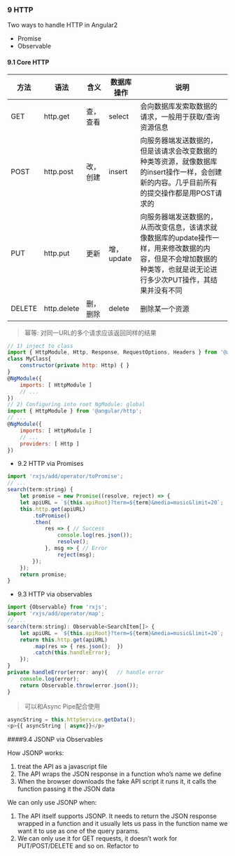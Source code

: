 ### 9 HTTP

Two ways to handle HTTP in Angular2

- Promise
- Observable

#### 9.1 Core HTTP

方法|语法|含义|数据库操作|说明
---|---|---|---|---
GET|http.get|查，查看|select|会向数据库发索取数据的请求，一般用于获取/查询资源信息
POST|http.post|改，创建|insert|向服务器端发送数据的，但是该请求会改变数据的种类等资源，就像数据库的insert操作一样，会创建新的内容。几乎目前所有的提交操作都是用POST请求的
PUT|http.put|更新|增，update|向服务器端发送数据的，从而改变信息，该请求就像数据库的update操作一样，用来修改数据的内容，但是不会增加数据的种类等，也就是说无论进行多少次PUT操作，其结果并没有不同
DELETE|http.delete|删，删除|delete|删除某一个资源

> 幂等: 对同一URL的多个请求应该返回同样的结果

```javascript
// 1) inject to class
import { HttpModule, Http, Response, RequestOptions, Headers } from '@angular/http';
class MyClass{
	constructor(private http: Http) { }
}
@NgModule({
	imports: [ HttpModule ]
	// ...
})
// 2) Configuring into root NgModule: global
import { HttpModule } from '@angular/http';
// ...
@NgModule({
	imports: [ HttpModule ]
	// ...
	providers: [ Http ]
})
```

- 9.2 HTTP via Promises

```javascript
import 'rxjs/add/operator/toPromise';
// ...
search(term:string) {
	let promise = new Promise((resolve, reject) => {
	let apiURL = `${this.apiRoot}?term=${term}&media=music&limit=20`;
	this.http.get(apiURL)
		.toPromise()
		.then(
			res => { // Success
				console.log(res.json());
				resolve();
			}, msg => { // Error
				reject(msg);
		});
	});
	return promise;
}
```

- 9.3 HTTP via observables

```javascript
import {Observable} from 'rxjs';
import 'rxjs/add/operator/map';
// ...
search(term:string): Observable<SearchItem[]> {
	let apiURL = `${this.apiRoot}?term=${term}&media=music&limit=20`;
	return this.http.get(apiURL)
		.map(res => { res.json();  })
		.catch(this.handleError);
	});
}
private handleError(error: any){   // handle error
	console.log(error);
	return Observable.throw(error.json());
}
```

> 可以和Async Pipe配合使用

```javascript
asyncString = this.httpService.getData();
<p>{{ asyncString | async}}</p>
```

####9.4 JSONP via Observables

How JSONP works:

1. treat the API as a javascript file
2. The API wraps the JSON response in a function who’s name we define
3. When the browser downloads the fake API script it runs it, it calls the function passing it the
JSON data

We can only use JSONP when:

1. The API itself supports JSONP. It needs to return the JSON response wrapped in a function and it
usually lets us pass in the function name we want it to use as one of the query params.
2. We can only use it for GET requests, it doesn’t work for PUT/POST/DELETE and so on.
Refactor to
